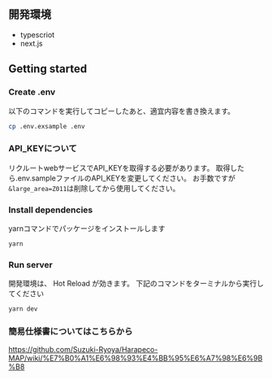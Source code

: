 
## 開発環境
- typescriot
- next.js

## Getting started

### Create .env

以下のコマンドを実行してコピーしたあと、適宜内容を書き換えます。

```bash
cp .env.exsample .env
```

### API_KEYについて
リクルートwebサービスでAPI_KEYを取得する必要があります。
取得したら.env.sampleファイルのAPI_KEYを変更してください。
お手数ですが`&large_area=Z011`は削除してから使用してください。

### Install dependencies
yarnコマンドでパッケージをインストールします

```bash
yarn
```

### Run  server

開発環境は、 Hot Reload が効きます。
下記のコマンドをターミナルから実行してください

```bash
yarn dev
```

### 簡易仕様書についてはこちらから
https://github.com/Suzuki-Ryoya/Harapeco-MAP/wiki/%E7%B0%A1%E6%98%93%E4%BB%95%E6%A7%98%E6%9B%B8
